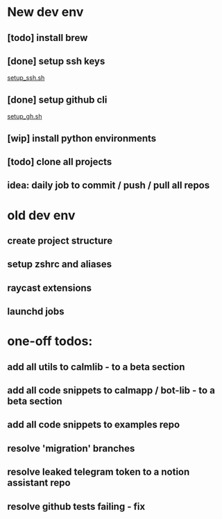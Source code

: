# New dev env

## [todo] install brew

## [done] setup ssh keys
[setup_ssh.sh](dev/draft/basic_setup/setup_ssh.sh)

## [done] setup github cli
[setup_gh.sh](dev/draft/basic_setup/setup_gh.sh)

## [wip] install python environments

## [todo] clone all projects

## idea: daily job to commit / push / pull all repos


# old dev env

## create project structure 

## setup zshrc and aliases

## raycast extensions

## launchd jobs


# one-off todos:

## add all utils to calmlib - to a beta section

## add all code snippets to calmapp / bot-lib - to a beta section

## add all code snippets to examples repo

## resolve 'migration' branches

## resolve leaked telegram token to a notion assistant repo

## resolve github tests failing - fix